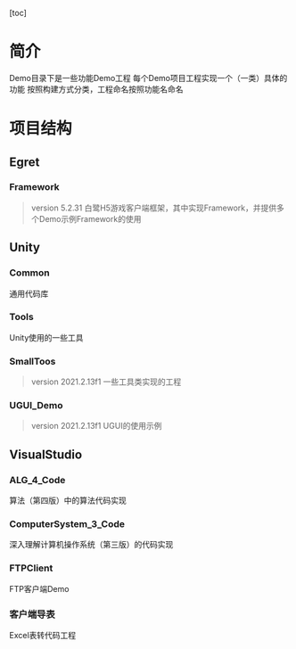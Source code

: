 [toc]
# 简介
Demo目录下是一些功能Demo工程
每个Demo项目工程实现一个（一类）具体的功能
按照构建方式分类，工程命名按照功能名命名

# 项目结构
## Egret
### Framework
> version 5.2.31
白鹭H5游戏客户端框架，其中实现Framework，并提供多个Demo示例Framework的使用

## Unity
### Common
通用代码库

### Tools
Unity使用的一些工具

### SmallToos
> version 2021.2.13f1
一些工具类实现的工程

### UGUI_Demo
> version 2021.2.13f1
UGUI的使用示例

## VisualStudio
### ALG_4_Code
算法（第四版）中的算法代码实现

### ComputerSystem_3_Code
深入理解计算机操作系统（第三版）的代码实现

### FTPClient
FTP客户端Demo

### 客户端导表
Excel表转代码工程
